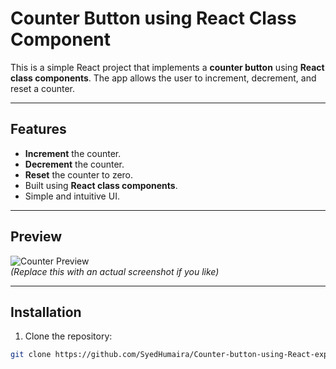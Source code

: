 # Counter Button using React Class Component

This is a simple React project that implements a **counter button** using **React class components**. The app allows the user to increment, decrement, and reset a counter.

---

## Features

- **Increment** the counter.
- **Decrement** the counter.
- **Reset** the counter to zero.
- Built using **React class components**.
- Simple and intuitive UI.

---

## Preview

![Counter Preview](https://via.placeholder.com/400x200.png?text=Counter+App+Preview)  
*(Replace this with an actual screenshot if you like)*

---

## Installation

1. Clone the repository:

```bash
git clone https://github.com/SyedHumaira/Counter-button-using-React-exp2a.git
